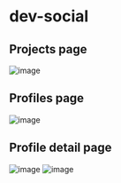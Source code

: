 # dev-social

## Projects page
![image](https://user-images.githubusercontent.com/61573749/142953830-fb3489ce-d0d6-45dc-8359-f3f73661b42d.png)

## Profiles page
![image](https://user-images.githubusercontent.com/61573749/142953864-8b363aec-aa3d-4811-8241-4165e68e2abd.png)

## Profile detail page
![image](https://user-images.githubusercontent.com/61573749/142953951-a19fcb69-1fca-4375-907e-516a93bb3275.png)
![image](https://user-images.githubusercontent.com/61573749/142953981-cbabaac9-3783-408e-853c-da793138163b.png)
